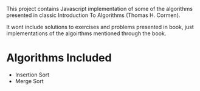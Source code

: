 This project contains Javascript implementation of some of the algorithms presented in classic Introduction To Algorithms (Thomas H. Cormen).

It wont include solutions to exercises and problems presented in book, just implementations of the algoirthms mentioned through the book.

# Algorithms Included

* Insertion Sort
* Merge Sort
